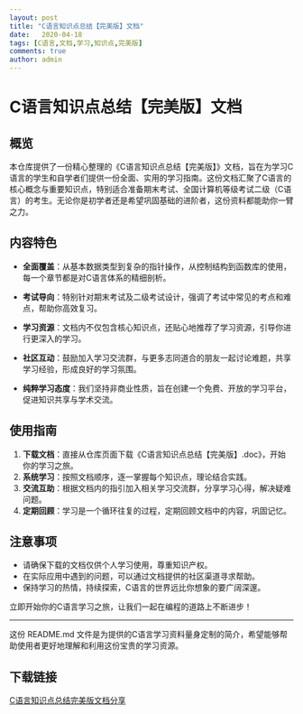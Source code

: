 ```yaml
---
layout: post
title: "C语言知识点总结【完美版】文档"
date:   2020-04-18
tags: [C语言,文档,学习,知识点,完美版]
comments: true
author: admin
---
```

# C语言知识点总结【完美版】文档

## 概览

本仓库提供了一份精心整理的《C语言知识点总结【完美版】》文档，旨在为学习C语言的学生和自学者们提供一份全面、实用的学习指南。这份文档汇聚了C语言的核心概念与重要知识点，特别适合准备期末考试、全国计算机等级考试二级（C语言）的考生。无论你是初学者还是希望巩固基础的进阶者，这份资料都能助你一臂之力。

## 内容特色

- **全面覆盖**：从基本数据类型到复杂的指针操作，从控制结构到函数库的使用，每一个章节都是对C语言体系的精细剖析。
  
- **考试导向**：特别针对期末考试及二级考试设计，强调了考试中常见的考点和难点，帮助你高效复习。

- **学习资源**：文档内不仅包含核心知识点，还贴心地推荐了学习资源，引导你进行更深入的学习。

- **社区互动**：鼓励加入学习交流群，与更多志同道合的朋友一起讨论难题，共享学习经验，形成良好的学习氛围。

- **纯粹学习态度**：我们坚持非商业性质，旨在创建一个免费、开放的学习平台，促进知识共享与学术交流。

## 使用指南

1. **下载文档**：直接从仓库页面下载《C语言知识点总结【完美版】.doc》，开始你的学习之旅。
2. **系统学习**：按照文档顺序，逐一掌握每个知识点，理论结合实践。
3. **交流互助**：根据文档内的指引加入相关学习交流群，分享学习心得，解决疑难问题。
4. **定期回顾**：学习是一个循环往复的过程，定期回顾文档中的内容，巩固记忆。

## 注意事项

- 请确保下载的文档仅供个人学习使用，尊重知识产权。
- 在实际应用中遇到的问题，可以通过文档提供的社区渠道寻求帮助。
- 保持学习的热情，持续探索，C语言的世界远比你想象的要广阔深邃。

立即开始你的C语言学习之旅，让我们一起在编程的道路上不断进步！

---

这份 README.md 文件是为提供的C语言学习资料量身定制的简介，希望能够帮助使用者更好地理解和利用这份宝贵的学习资源。

## 下载链接

[C语言知识点总结完美版文档分享](https://pan.quark.cn/s/ae23d2a30a57)
